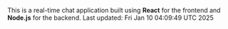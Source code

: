 This is a real-time chat application built using **React** for the frontend and **Node.js** for the backend.
Last updated: Fri Jan 10 04:09:49 UTC 2025
